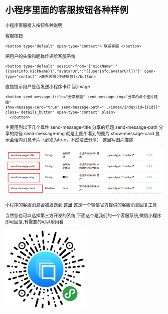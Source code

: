# 小程序里面的客服按钮各种样例
小程序客服接入按钮各种说明

客服按钮
```
<button type='default' open-type='contact'> 联系客服 </button>
```

把用户的头像和昵称传递给客服系统
```
<button type='default' session-from='{"nickName":"{{userInfo.nickName}}","avatarUrl":"{{userInfo.avatarUrl}}"}' open-type="contact" >联系客服(传递信息)</button>

```

直接提示用户是否发送小程序卡片
 ![image](https://github.com/agilab/hikefu/raw/master/send-message-demo.png)
```
<button send-message-title="分享标题" send-message-img="分享的单个图片链接"
show-message-card="true" send-message-path="../index/index?id={{id}}"
class='details_button' open-type='contact' plain>
  </button>
 ```


 主要用到以下几个属性
 send-message-title 分享的标题
 send-message-path 分享的路径
 send-message-img 就是上图所看到的图片
 show-message-card 显示会话内消息卡片（必须为true，不然没法分享）
 这里写图片描述


 ![image](https://github.com/agilab/hikefu/raw/master/send-message.png)

 小程序的客服消息会被发送到 [这里](https://mpkf.weixin.qq.com/)
这是一个微信官方提供的客服消息回复工具

当然您也可以选择第三方开发的系统,下面这个是我们的一个客服系统,微信小程序即可回复,有需要的可以用用看

 ![image](https://github.com/agilab/hikefu/raw/master/hi.jpg)


